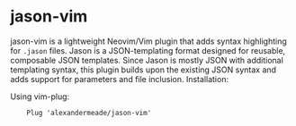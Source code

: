 # jason-vim

jason-vim is a lightweight Neovim/Vim plugin that adds syntax highlighting for `.jason` files. Jason is a JSON-templating format designed for reusable, composable JSON templates. Since Jason is mostly JSON with additional templating syntax, this plugin builds upon the existing JSON syntax and adds support for parameters and file inclusion.
Installation:



Using vim-plug:

        Plug 'alexandermeade/jason-vim'
        

